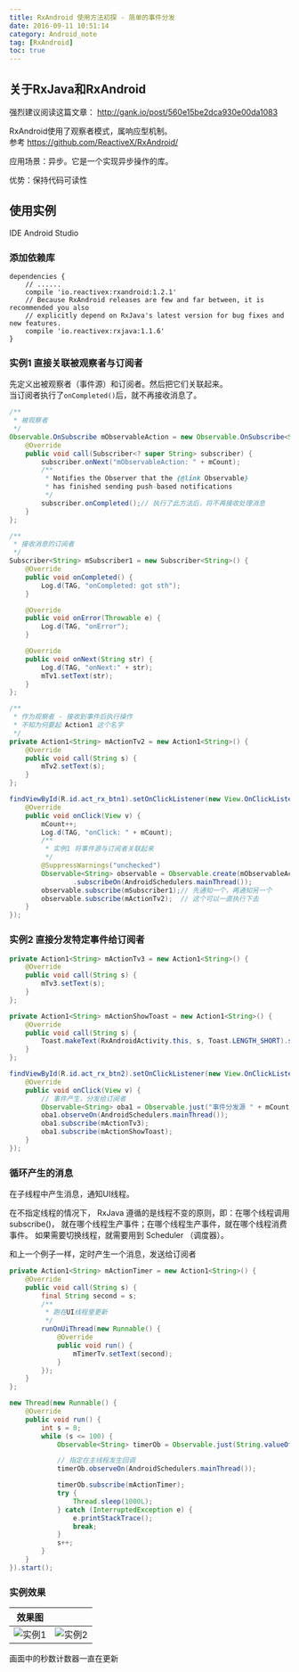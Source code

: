 ```yaml
---
title: RxAndroid 使用方法初探 - 简单的事件分发
date: 2016-09-11 10:51:14
category: Android_note
tag: [RxAndroid]
toc: true
---
```


## 关于RxJava和RxAndroid

强烈建议阅读这篇文章： http://gank.io/post/560e15be2dca930e00da1083

RxAndroid使用了观察者模式，属响应型机制。  
参考 https://github.com/ReactiveX/RxAndroid/

应用场景：异步。它是一个实现异步操作的库。

优势：保持代码可读性

## 使用实例

IDE Android Studio

### 添加依赖库

```
dependencies {
    // ......
    compile 'io.reactivex:rxandroid:1.2.1'
    // Because RxAndroid releases are few and far between, it is recommended you also
    // explicitly depend on RxJava's latest version for bug fixes and new features.
    compile 'io.reactivex:rxjava:1.1.6'
}
```

### 实例1 直接关联被观察者与订阅者

先定义出被观察者（事件源）和订阅者。然后把它们关联起来。  
当订阅者执行了`onCompleted()`后，就不再接收消息了。
```java
/**
 * 被观察者
 */
Observable.OnSubscribe mObservableAction = new Observable.OnSubscribe<String>() {
    @Override
    public void call(Subscriber<? super String> subscriber) {
        subscriber.onNext("mObservableAction: " + mCount);
        /**
         * Notifies the Observer that the {@link Observable}
         * has finished sending push-based notifications
         */
        subscriber.onCompleted();// 执行了此方法后，将不再接收处理消息
    }
};

/**
 * 接收消息的订阅者
 */
Subscriber<String> mSubscriber1 = new Subscriber<String>() {
    @Override
    public void onCompleted() {
        Log.d(TAG, "onCompleted: got sth");
    }

    @Override
    public void onError(Throwable e) {
        Log.d(TAG, "onError");
    }

    @Override
    public void onNext(String str) {
        Log.d(TAG, "onNext:" + str);
        mTv1.setText(str);
    }
};

/**
 * 作为观察者 - 接收到事件后执行操作
 * 不知为何要起 Action1 这个名字
 */
private Action1<String> mActionTv2 = new Action1<String>() {
    @Override
    public void call(String s) {
        mTv2.setText(s);
    }
};

findViewById(R.id.act_rx_btn1).setOnClickListener(new View.OnClickListener() {
    @Override
    public void onClick(View v) {
        mCount++;
        Log.d(TAG, "onClick: " + mCount);
        /**
         * 实例1 将事件源与订阅者关联起来
         */
        @SuppressWarnings("unchecked")
        Observable<String> observable = Observable.create(mObservableAction)
                .subscribeOn(AndroidSchedulers.mainThread());
        observable.subscribe(mSubscriber1);// 先通知一个，再通知另一个
        observable.subscribe(mActionTv2);  // 这个可以一直执行下去
    }
});

```

### 实例2 直接分发特定事件给订阅者

```java
private Action1<String> mActionTv3 = new Action1<String>() {
    @Override
    public void call(String s) {
        mTv3.setText(s);
    }
};

private Action1<String> mActionShowToast = new Action1<String>() {
    @Override
    public void call(String s) {
        Toast.makeText(RxAndroidActivity.this, s, Toast.LENGTH_SHORT).show();
    }
};

findViewById(R.id.act_rx_btn2).setOnClickListener(new View.OnClickListener() {
    @Override
    public void onClick(View v) {
        // 事件产生，分发给订阅者
        Observable<String> oba1 = Observable.just("事件分发源 " + mCount);
        oba1.observeOn(AndroidSchedulers.mainThread());
        oba1.subscribe(mActionTv3);
        oba1.subscribe(mActionShowToast);
    }
});
```

### 循环产生的消息
在子线程中产生消息，通知UI线程。

在不指定线程的情况下， RxJava 遵循的是线程不变的原则，即：在哪个线程调用 subscribe()，
就在哪个线程生产事件；在哪个线程生产事件，就在哪个线程消费事件。
如果需要切换线程，就需要用到 Scheduler （调度器）。

和上一个例子一样，定时产生一个消息，发送给订阅者

```java
private Action1<String> mActionTimer = new Action1<String>() {
    @Override
    public void call(String s) {
        final String second = s;
        /**
         * 跑在UI线程里更新
         */
        runOnUiThread(new Runnable() {
            @Override
            public void run() {
                mTimerTv.setText(second);
            }
        });
    }
};

new Thread(new Runnable() {
    @Override
    public void run() {
        int s = 0;
        while (s <= 100) {
            Observable<String> timerOb = Observable.just(String.valueOf(s) + "s");

            // 指定在主线程发生回调
            timerOb.observeOn(AndroidSchedulers.mainThread());

            timerOb.subscribe(mActionTimer);
            try {
                Thread.sleep(1000L);
            } catch (InterruptedException e) {
                e.printStackTrace();
                break;
            }
            s++;
        }
    }
}).start();
```

### 实例效果

| 效果图 | |
|:---:|:----:|
|![实例1](https://raw.githubusercontent.com/RustFisher/aboutView/master/pics/rx_android_demo_01.gif)|![实例2](https://raw.githubusercontent.com/RustFisher/aboutView/master/pics/rx_android_demo_02.gif)|

画面中的秒数计数器一直在更新
